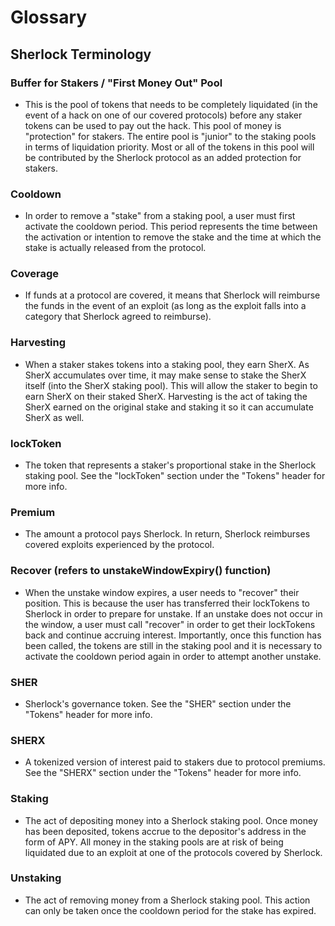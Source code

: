 # Glossary

## Sherlock Terminology

### Buffer for Stakers / "First Money Out" Pool <a id="buffer-for-stakers"></a>

* This is the pool of tokens that needs to be completely liquidated \(in the event of a hack on one of our covered protocols\) before any staker tokens can be used to pay out the hack. This pool of money is "protection" for stakers. The entire pool is "junior" to the staking pools in terms of liquidation priority. Most or all of the tokens in this pool will be contributed by the Sherlock protocol as an added protection for stakers.

### Cooldown

* In order to remove a "stake" from a staking pool, a user must first activate the cooldown period. This period represents the time between the activation or intention to remove the stake and the time at which the stake is actually released from the protocol.

### Coverage

* If funds at a protocol are covered, it means that Sherlock will reimburse the funds in the event of an exploit \(as long as the exploit falls into a category that Sherlock agreed to reimburse\).

### Harvesting

* When a staker stakes tokens into a staking pool, they earn SherX. As SherX accumulates over time, it may make sense to stake the SherX itself (into the SherX staking pool). This will allow the staker to begin to earn SherX on their staked SherX. Harvesting is the act of taking the SherX earned on the original stake and staking it so it can accumulate SherX as well.

### lockToken

* The token that represents a staker's proportional stake in the Sherlock staking pool. See the "lockToken" section under the "Tokens" header for more info.

### Premium

* The amount a protocol pays Sherlock. In return, Sherlock reimburses covered exploits experienced by the protocol.

### Recover (refers to unstakeWindowExpiry() function)

* When the unstake window expires, a user needs to "recover" their position. This is because the user has transferred their lockTokens to Sherlock in order to prepare for unstake. If an unstake does not occur in the window, a user must call "recover" in order to get their lockTokens back and continue accruing interest. Importantly, once this function has been called, the tokens are still in the staking pool and it is necessary to activate the cooldown period again in order to attempt another unstake. 

### SHER

* Sherlock's governance token. See the "SHER" section under the "Tokens" header for more info.

### SHERX

* A tokenized version of interest paid to stakers due to protocol premiums. See the "SHERX" section under the "Tokens" header for more info.

### Staking

* The act of depositing money into a Sherlock staking pool. Once money has been deposited, tokens accrue to the depositor's address in the form of APY. All money in the staking pools are at risk of being liquidated due to an exploit at one of the protocols covered by Sherlock.

### Unstaking

* The act of removing money from a Sherlock staking pool. This action can only be taken once the cooldown period for the stake has expired.
